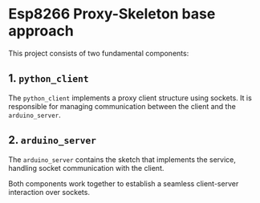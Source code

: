 # Esp8266 Proxy-Skeleton base approach

This project consists of two fundamental components:

## 1. `python_client`
The `python_client` implements a proxy client structure using sockets. It is responsible for managing communication between the client and the `arduino_server`.

## 2. `arduino_server`
The `arduino_server` contains the sketch that implements the service, handling socket communication with the client.

Both components work together to establish a seamless client-server interaction over sockets.
